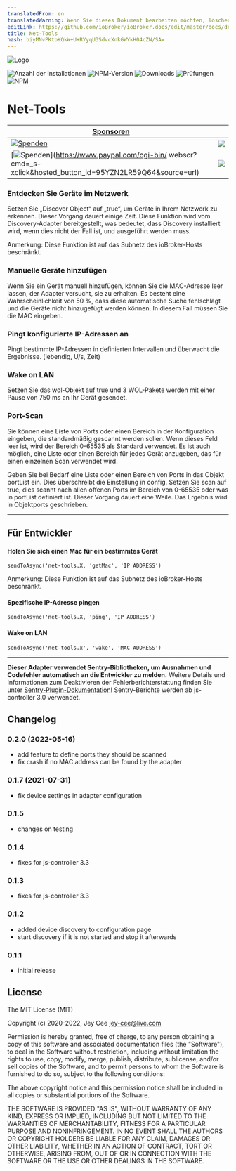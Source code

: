 ```yaml
---
translatedFrom: en
translatedWarning: Wenn Sie dieses Dokument bearbeiten möchten, löschen Sie bitte das Feld "translationsFrom". Andernfalls wird dieses Dokument automatisch erneut übersetzt
editLink: https://github.com/ioBroker/ioBroker.docs/edit/master/docs/de/adapterref/iobroker.net-tools/README.md
title: Net-Tools
hash: biyMNvPKtoKQkW+U+RYyqU3SdvcXnkGWYkH04cZN/SA=
---
```

![Logo](../../../en/adapterref/iobroker.net-tools/admin/net-tools.png)

![Anzahl der Installationen](http://iobroker.live/badges/net-tools-stable.svg)
![NPM-Version](http://img.shields.io/npm/v/iobroker.net-tools.svg)
![Downloads](https://img.shields.io/npm/dm/iobroker.net-tools.svg)
![Prüfungen](https://travis-ci.org/jey-cee/ioBroker.net-tools.svg?branch=master)
![NPM](https://nodei.co/npm/iobroker.net-tools.png?downloads=true)

# Net-Tools
| [Sponsoren](https://github.com/iobroker-community-adapters/ioBroker.net-tools/blob/master/SPONSORS.md) | |
|---|---|
| [![Spenden](https://raw.githubusercontent.com/iobroker-community-adapters/ioBroker.wled/master/admin/button.png)](https://www.paypal.com/cgi-bin/webscr?cmd=_s-xclick&hosted_button_id=95YZN2LR59Q64&source=url) | <a href="https://discord.gg/33w6jUh"><img src="https://discordapp.com/api/guilds/743167951875604501/widget.png?style=banner2"></a> |
| [![Spenden](https://raw.githubusercontent.com/iobroker-community-adapters/ioBroker.wled/master/admin/button.png)](https://www.paypal.com/cgi-bin/ webscr?cmd=_s-xclick&amp;hosted_button_id=95YZN2LR59Q64&amp;source=url) | <a href="https://discord.gg/33w6jUh"><img src="https://discordapp.com/api/guilds/743167951875604501/widget.png?style=banner2"></a> |

### Entdecken Sie Geräte im Netzwerk
Setzen Sie „Discover Object“ auf „true“, um Geräte in Ihrem Netzwerk zu erkennen. Dieser Vorgang dauert einige Zeit.
Diese Funktion wird vom Discovery-Adapter bereitgestellt, was bedeutet, dass Discovery installiert wird, wenn dies nicht der Fall ist, und ausgeführt werden muss.

Anmerkung: Diese Funktion ist auf das Subnetz des ioBroker-Hosts beschränkt.

### Manuelle Geräte hinzufügen
Wenn Sie ein Gerät manuell hinzufügen, können Sie die MAC-Adresse leer lassen, der Adapter versucht, sie zu erhalten.
Es besteht eine Wahrscheinlichkeit von 50 %, dass diese automatische Suche fehlschlägt und die Geräte nicht hinzugefügt werden können. In diesem Fall müssen Sie die MAC eingeben.

### Pingt konfigurierte IP-Adressen an
Pingt bestimmte IP-Adressen in definierten Intervallen und überwacht die Ergebnisse. (lebendig, U/s, Zeit)

### Wake on LAN
Setzen Sie das wol-Objekt auf true und 3 WOL-Pakete werden mit einer Pause von 750 ms an Ihr Gerät gesendet.

### Port-Scan
Sie können eine Liste von Ports oder einen Bereich in der Konfiguration eingeben, die standardmäßig gescannt werden sollen. Wenn dieses Feld leer ist, wird der Bereich 0-65535 als Standard verwendet.
Es ist auch möglich, eine Liste oder einen Bereich für jedes Gerät anzugeben, das für einen einzelnen Scan verwendet wird.

Geben Sie bei Bedarf eine Liste oder einen Bereich von Ports in das Objekt portList ein. Dies überschreibt die Einstellung in config.
Setzen Sie scan auf true, dies scannt nach allen offenen Ports im Bereich von 0-65535 oder was in portList definiert ist. Dieser Vorgang dauert eine Weile.
Das Ergebnis wird in Objektports geschrieben.

---

## Für Entwickler
#### Holen Sie sich einen Mac für ein bestimmtes Gerät
`sendToAsync('net-tools.X, 'getMac', 'IP ADDRESS')`

Anmerkung: Diese Funktion ist auf das Subnetz des ioBroker-Hosts beschränkt.

#### Spezifische IP-Adresse pingen
`sendToAsync('net-tools.X, 'ping', 'IP ADDRESS')`

#### Wake on LAN
`sendToAsync('net-tools.x', 'wake', 'MAC ADDRESS')`

---

**Dieser Adapter verwendet Sentry-Bibliotheken, um Ausnahmen und Codefehler automatisch an die Entwickler zu melden.** Weitere Details und Informationen zum Deaktivieren der Fehlerberichterstattung finden Sie unter [Sentry-Plugin-Dokumentation](https://github.com/ioBroker/plugin-sentry#plugin-sentry)! Sentry-Berichte werden ab js-controller 3.0 verwendet.

## Changelog
### 0.2.0 (2022-05-16)
 * add feature to define ports they should be scanned
 * fix crash if no MAC address can be found by the adapter

### 0.1.7 (2021-07-31)
* fix device settings in adapter configuration

### 0.1.5
* changes on testing

### 0.1.4
* fixes for js-controller 3.3

### 0.1.3
* fixes for js-controller 3.3

### 0.1.2
* added device discovery to configuration page
* start discovery if it is not started and stop it afterwards

### 0.1.1 
* initial release

## License

The MIT License (MIT)

Copyright (c) 2020-2022, Jey Cee <jey-cee@live.com>

Permission is hereby granted, free of charge, to any person obtaining a copy
of this software and associated documentation files (the "Software"), to deal
in the Software without restriction, including without limitation the rights
to use, copy, modify, merge, publish, distribute, sublicense, and/or sell
copies of the Software, and to permit persons to whom the Software is
furnished to do so, subject to the following conditions:

The above copyright notice and this permission notice shall be included in
all copies or substantial portions of the Software.

THE SOFTWARE IS PROVIDED "AS IS", WITHOUT WARRANTY OF ANY KIND, EXPRESS OR
IMPLIED, INCLUDING BUT NOT LIMITED TO THE WARRANTIES OF MERCHANTABILITY,
FITNESS FOR A PARTICULAR PURPOSE AND NONINFRINGEMENT. IN NO EVENT SHALL THE
AUTHORS OR COPYRIGHT HOLDERS BE LIABLE FOR ANY CLAIM, DAMAGES OR OTHER
LIABILITY, WHETHER IN AN ACTION OF CONTRACT, TORT OR OTHERWISE, ARISING FROM,
OUT OF OR IN CONNECTION WITH THE SOFTWARE OR THE USE OR OTHER DEALINGS IN
THE SOFTWARE.